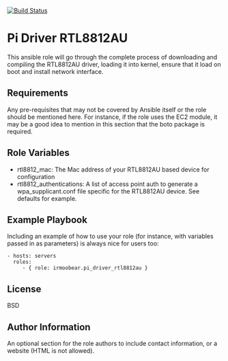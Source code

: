 [![Build Status](https://travis-ci.com/IRMooBear/pi_driver_rtl8812au.svg?branch=master)](https://travis-ci.com/IRMooBear/pi_driver_rtl8812au)

Pi Driver RTL8812AU
=========

This ansible role will go through the complete process of downloading and compiling the RTL8812AU driver, loading it into kernel, ensure that it load on boot and install network interface.

Requirements
------------

Any pre-requisites that may not be covered by Ansible itself or the role should be mentioned here. For instance, if the role uses the EC2 module, it may be a good idea to mention in this section that the boto package is required.

Role Variables
--------------

- rtl8812_mac: The Mac address of your RTL8812AU based device for configuration
- rtl8812_authentications: A list of access point auth to generate a wpa_supplicant.conf file specific for the RTL8812AU device.  See defaults for example.

Example Playbook
----------------

Including an example of how to use your role (for instance, with variables passed in as parameters) is always nice for users too:

    - hosts: servers
      roles:
         - { role: irmoobear.pi_driver_rtl8812au }

License
-------

BSD

Author Information
------------------

An optional section for the role authors to include contact information, or a website (HTML is not allowed).
